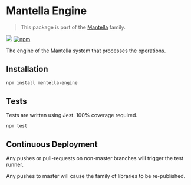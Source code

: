 # Mantella Engine
 
> This package is part of the [Mantella](https://github.com/karlhulme/mantella) family.

![](https://github.com/karlhulme/mentella/workflows/CD/badge.svg)
[![npm](https://img.shields.io/npm/v/mantella-engine.svg)](https://www.npmjs.com/package/mantella-engine)

The engine of the Mantella system that processes the operations.


## Installation

```bash
npm install mentella-engine
```


## Tests

Tests are written using Jest.  100% coverage required.

```
npm test
```


## Continuous Deployment

Any pushes or pull-requests on non-master branches will trigger the test runner.

Any pushes to master will cause the family of libraries to be re-published.
